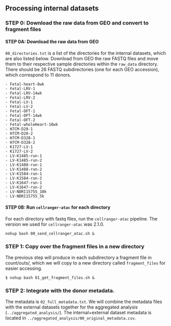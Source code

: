 ## Processing internal datasets

### STEP 0: Download the raw data from GEO and convert to fragment files

#### STEP 0A: Download the raw data from GEO

`00_directories.txt` is a list of the directories for the internal datasets, which are also listed below. Download from GEO the raw FASTQ files and move them to their respective sample directories within the `raw_data` directory. There should be 26 FASTQ subdirectories (one for each GEO accession), which correspond to 11 donors.

```
- Fetal-heart-8wk
- Fetal-LRV-1
- Fetal-LRV-14wk
- Fetal-LRV-2
- Fetal-LV-1
- Fetal-LV-2
- Fetal-OFT-1
- Fetal-OFT-14wk
- Fetal-OFT-2
- Fetal-wholeHeart-10wk
- H7CM-D20-1
- H7CM-D20-2
- H7CM-D328-1
- H7CM-D328-2
- K1727-LV-1
- K1727-LV-2
- LV-K1485-run-1
- LV-K1485-run-2
- LV-K1488-run-1
- LV-K1488-run-2
- LV-K1584-run-1
- LV-K1584-run-2
- LV-K1647-run-1
- LV-K1647-run-2
- LV-NDRI15755_10k
- LV-NDRI15755_5k 
```

#### STEP 0B: Run `cellranger-atac` for each directory
For each directory with fastq files, run the `cellranger-atac` pipeline. The version we used for `cellranger-atac` was 2.1.0.
```
nohup bash 00_send_cellranger_atac.sh &
```

### STEP 1: Copy over the fragment files in a new directory
The previous step will produce in each subdirectory a fragment file in count/outs/, which we will copy to a new directory called `fragment_files` for easier accessing.
```
$ nohup bash 01_get_fragment_files.sh & 
``` 

### STEP 2: Integrate with the donor metadata.
The metadata is `02_full_metadata.txt`. We will combine the metadata files with the external datasets together for the aggregated analysis (`../aggregated_analysis/`). The internal+external dataset metadata is located in `../aggregated_analysis/00_original_metadata.csv`.

